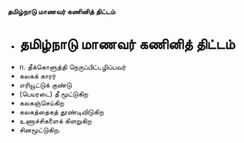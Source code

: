 **தமிழ்நாடு மாணவர் கணினித் திட்டம்**
- # தமிழ்நாடு மாணவர் கணினித் திட்டம்
- n. தீக்கொளுத்தி நெருப்பிட்டழிப்பவர்
- கலகக் காரர்
- எரியூட்டுக் குண்டு
- (பெயரடை) தீ மூட்டுகிற
- கலகஞ்செய்கிற
- கலகத்தைகத் தூண்டிவிடுகிற
- உணாச்சிகளைக் கிளறுகிற
- சினமூட்டுகிற.

